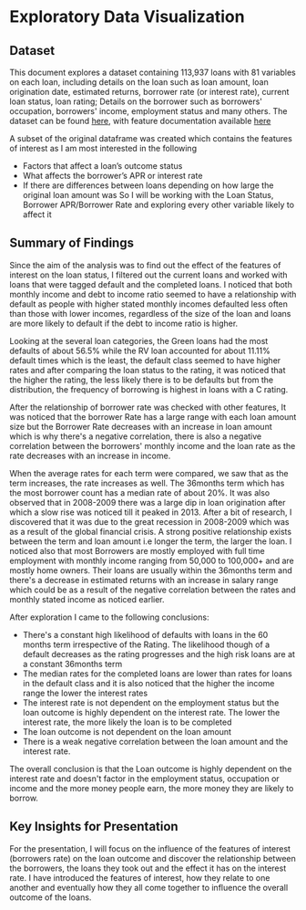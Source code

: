 # Exploratory Data Visualization

## Dataset

This document explores a dataset containing 113,937 loans with 81 variables on each loan, including details on the loan such as loan amount, loan origination date, estimated returns, borrower rate (or interest rate), current loan status, loan rating; Details on the borrower such as borrowers' occupation, borrowers' income, employment status and many others.
The dataset can be found [here](https://s3.amazonaws.com/udacity-hosted-downloads/ud651/prosperLoanData.csv),
with feature documentation available [here](https://www.google.com/url?q=https://docs.google.com/spreadsheet/ccc?key%3D0AllIqIyvWZdadDd5NTlqZ1pBMHlsUjdrOTZHaVBuSlE%26usp%3Dsharing&sa=D&ust=1554486256024000)

A subset of the original dataframe was created which contains the features of interest as I am most interested in the following

* Factors that affect a loan’s outcome status
* What affects the borrower’s APR or interest rate
* If there are differences between loans depending on how large the original loan amount was
So I will be working with the Loan Status, Borrower APR/Borrower Rate and exploring every other variable likely to affect it


## Summary of Findings

Since the aim of the analysis was to find out the effect of the features of interest on the loan status, I filtered out the current loans and worked with loans that were tagged default and the completed loans. I noticed that both monthly income and debt to income ratio seemed to have a relationship with default as people with higher stated monthly incomes defaulted less often than those with lower incomes, regardless of the size of the loan and loans are more likely to default if the debt to income ratio is higher.

Looking at the several loan categories, the Green loans had the most defaults of about 56.5% while the RV loan accounted for about 11.11% default times which is the least, the default class seemed to have higher rates and after comparing the loan status to the rating, it was noticed that the higher the rating, the less likely there is to be defaults but from the distribution, the frequency of borrowing is highest in loans with a C rating.

After the relationship of borrower rate was checked with other features, It was noticed that the borrower Rate has a large range with each loan amount size but the Borrower Rate decreases with an increase in loan amount which is why there's a negative correlation, there is also a negative correlation between the borrowers' monthly income and the loan rate as the rate decreases with an increase in income.

When the average rates for each term were compared, we saw that as the term increases, the rate increases as well. The 36months term which has the most borrower count has a median rate of about 20%. It was also observed that in 2008-2009 there was a large dip in loan origination after which a slow rise was noticed till it peaked in 2013. After a bit of research, I discovered that it was due to the great recession in 2008-2009 which was as a result of the global financial crisis. A strong positive relationship exists between the term and loan amount i.e longer the term, the larger the loan. I noticed also that most Borrowers are mostly employed with full time employment with monthly income ranging from 50,000 to 100,000+ and are mostly home owners. Their loans are usually within the 36months term and there's a decrease in estimated returns with an increase in salary range which could be as a result of the negative correlation between the rates and monthly stated income as noticed earlier.

After exploration I came to the following conclusions:
* There's a constant high likelihood of defaults with loans in the 60 months term irrespective of the Rating. The likelihood though of a default decreases as the rating progresses and the high risk loans are at a constant 36months term
* The median rates for the completed loans are lower than rates for loans in the default class and it is also noticed that the higher the income range the lower the interest rates
* The interest rate is not dependent on the employment status but the loan outcome is highly dependent on the interest rate. The lower the interest rate, the more likely the loan is to be completed
* The loan outcome is not dependent on the loan amount
* There is a weak negative correlation between the loan amount and the interest rate.

The overall conclusion is that the Loan outcome is highly dependent on the interest rate and doesn't factor in the employment status, occupation or income and the more money people earn, the more money they are likely to borrow.

## Key Insights for Presentation

For the presentation, I will focus on the influence of the features of interest (borrowers rate) on the loan outcome and discover the relationship between the borrowers, the loans they took out and the effect it has on the interest rate. I have introduced the features of interest, how they relate to one another and eventually how they all come together to influence the overall outcome of the loans.
